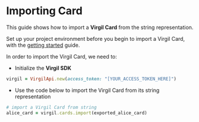 # Importing Card

This guide shows how to import a **Virgil Card** from the string representation.

Set up your project environment before you begin to import a Virgil Card, with the [getting started](https://github.com/VirgilSecurity/virgil-sdk-ruby/blob/docs-review/documentation/guides/configuration/client-configuration.md) guide.


In order to import the Virgil Card, we need to:

- Initialize the **Virgil SDK**

```ruby
virgil = VirgilApi.new(access_token: "[YOUR_ACCESS_TOKEN_HERE]")
```

- Use the code below to import the Virgil Card from its string representation

```ruby
# import a Virgil Card from string
alice_card = virgil.cards.import(exported_alice_card)
```
